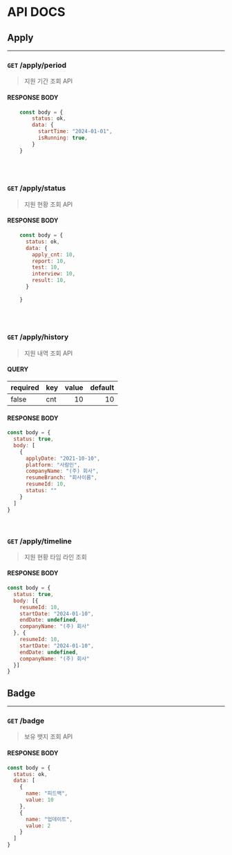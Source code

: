 # API DOCS 

## Apply 
***
### `GET` /apply/period 
> 지원 기간 조회 API
#### RESPONSE BODY
```javascript
    const body = {
        status: ok,
        data: {
          startTime: "2024-01-01",
          isRunning: true,
        }
    }
    
```
 
<br> 


### `GET` /apply/status
> 지원 현황 조회 API 
#### RESPONSE BODY
```javascript
    const body = {
      status: ok,
      data: {
        apply_cnt: 10,
        report: 10,
        test: 10, 
        interview: 10,
        result: 10,
      }
        
    }
    
```

<br>
 
 
### `GET` /apply/history
> 지원 내역 조회 API
#### QUERY 
| required | key | value | default |
|----------|-----|------:|--------:|
| false    | cnt |    10 |      10 |

#### RESPONSE BODY
```javascript
const body = {
  status: true,
  body: [
    {
      applyDate: "2021-10-10",
      platform: "사람인",
      companyName: "(주) 회사",
      resumeBranch: "회사이름",
      resumeId: 10,
      status: ""
    }
  ]
}

```
<br>

### `GET` /apply/timeline
> 지원 현황 타임 라인 조회

#### RESPONSE BODY
```javascript
const body = {
  status: true,
  body: [{
    resumeId: 10,
    startDate: "2024-01-10",
    endDate: undefined,
    companyName: "(주) 회사"
  }, {
    resumeId: 10,
    startDate: "2024-01-10",
    endDate: undefined,
    companyName: "(주) 회사"
  }]
}

```


## Badge
***


### `GET` /badge
> 보유 뱃지 조회 API  
#### RESPONSE BODY
```javascript
const body = {
  status: ok,
  data: [
    {
      name: "피드백",
      value: 10
    },
    {
      name: "업데이트",
      value: 2
    }
  ]
}

```
